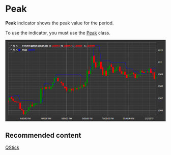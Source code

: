 # Peak

**Peak** indicator shows the peak value for the period. 

To use the indicator, you must use the [Peak](xref:StockSharp.Algo.Indicators.Peak) class. 

![IndicatorPeak](../../../../images/indicatorpeak.png)

## Recommended content

[QStick](qstick.md)
